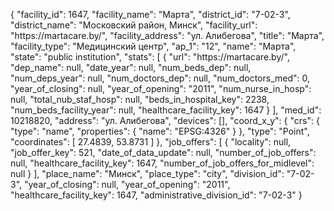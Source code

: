 {
    "facility_id": 1647,
    "facility_name": "Марта",
    "district_id": "7-02-3",
    "district_name": "Московский район, Минск",
    "facility_url": "https:\/\/martacare.by\/",
    "facility_address": "ул. Алибегова",
    "title": "Марта",
    "facility_type": "Медицинский центр",
    "ap_1": "12",
    "name": "Марта",
    "state": "public institution",
    "stats": [
        {
            "url": "https:\/\/martacare.by\/",
            "dep_name": null,
            "date_year": null,
            "num_beds_dep": null,
            "num_deps_year": null,
            "num_doctors_dep": null,
            "num_doctors_med": 0,
            "year_of_closing": null,
            "year_of_opening": "2011",
            "num_nurse_in_hosp": null,
            "total_nub_staf_hosp": null,
            "beds_in_hospital_key": 2238,
            "num_beds_facility_year": null,
            "healthcare_facility_key": 1647
        }
    ],
    "med_id": 10218820,
    "address": "ул. Алибегова",
    "devices": [],
    "coord_x_y": {
        "crs": {
            "type": "name",
            "properties": {
                "name": "EPSG:4326"
            }
        },
        "type": "Point",
        "coordinates": [
            27.4839,
            53.8731
        ]
    },
    "job_offers": [
        {
            "locality": null,
            "job_offer_key": 521,
            "date_of_data_update": null,
            "number_of_job_offers": null,
            "healthcare_facility_key": 1647,
            "number_of_job_offers_for_midlevel": null
        }
    ],
    "place_name": "Минск",
    "place_type": "city",
    "division_id": "7-02-3",
    "year_of_closing": null,
    "year_of_opening": "2011",
    "healthcare_facility_key": 1647,
    "administrative_division_id": "7-02-3"
}